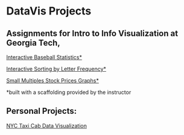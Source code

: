 # DataVis Projects

## Assignments for Intro to Info Visualization at Georgia Tech,
[Interactive Baseball Statistics*](https://ardenwd.github.io/DataVis/lab3/activity_3/index.html)  

[Interactive Sorting by Letter Frequency*](https://ardenwd.github.io/DataVis/lab5/activity3/index.html) 

[Small Multiples Stock Prices Graphs*](https://ardenwd.github.io/DataVis/lab4/activities_3/index.html) 

*built with a scaffolding provided by the instructor

## Personal Projects: 
[NYC Taxi Cab Data Visualization](https://ardenwd.github.io/DataVis/taxiVis)
